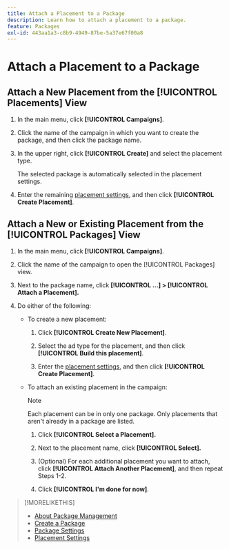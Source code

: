 ```yaml
---
title: Attach a Placement to a Package
description: Learn how to attach a placement to a package.
feature: Packages
exl-id: 443aa1a3-c8b9-4949-87be-5a37e67f00a8
---
```

# Attach a Placement to a Package

## Attach a New Placement from the [!UICONTROL Placements] View

1. In the main menu, click **[!UICONTROL Campaigns]**.

1. Click the name of the campaign in which you want to create the package, and then click the package name.

1. In the upper right, click **[!UICONTROL Create]** and select the placement type.

     The selected package is automatically selected in the placement settings.

1. Enter the remaining [placement settings](/help/dsp/campaign-management/placements/placement-settings.md), and then click **[!UICONTROL Create Placement]**.

## Attach a New or Existing Placement from the [!UICONTROL Packages] View

1. In the main menu, click **[!UICONTROL Campaigns]**.

1. Click the name of the campaign to open the [!UICONTROL Packages] view.

1. Next to the package name, click  **[!UICONTROL ...] > [!UICONTROL Attach a Placement].**

1. Do either of the following:

    * To create a new placement:

        1. Click **[!UICONTROL Create New Placement]**.

        1.  Select the ad type for the placement, and then click **[!UICONTROL Build this placement]**.

        1. Enter the [placement settings](/help/dsp/campaign-management/placements/placement-settings.md), and then click **[!UICONTROL Create Placement]**.

    * To attach an existing placement in the campaign:

       >[!NOTE]
       >
       >Each placement can be in only one package. Only placements that aren't already in a package are listed.
    
         1. Click **[!UICONTROL Select a Placement].**

         1. Next to the placement name, click **[!UICONTROL Select].**

         1. (Optional) For each additional placement you want to attach, click **[!UICONTROL Attach Another Placement]**, and then repeat Steps 1-2.

         1. Click **[!UICONTROL I'm done for now]**.

>[!MORELIKETHIS]
>
>* [About Package Management](package-about.md)
>* [Create a Package](package-create.md)
>* [Package Settings](package-settings.md)
>* [Placement Settings](/help/dsp/campaign-management/placements/placement-settings.md)
